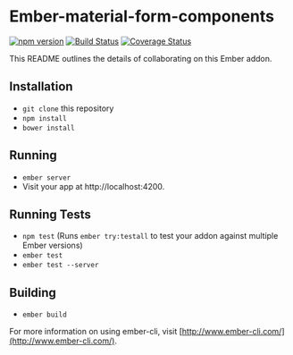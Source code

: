 # Ember-material-form-components
[![npm version](https://badge.fury.io/js/ember-material-form-components.svg)](https://badge.fury.io/js/ember-material-form-components) [![Build Status](https://travis-ci.org/ArtooTrills/ember-material-form-components.svg?branch=master)](https://travis-ci.org/ArtooTrills/ember-material-form-components) [![Coverage Status](https://coveralls.io/repos/ArtooTrills/ember-material-form-components/badge.svg?branch=master&service=github)](https://coveralls.io/github/ArtooTrills/ember-material-form-components?branch=master)


This README outlines the details of collaborating on this Ember addon.

## Installation

* `git clone` this repository
* `npm install`
* `bower install`

## Running

* `ember server`
* Visit your app at http://localhost:4200.

## Running Tests

* `npm test` (Runs `ember try:testall` to test your addon against multiple Ember versions)
* `ember test`
* `ember test --server`

## Building

* `ember build`

For more information on using ember-cli, visit [http://www.ember-cli.com/](http://www.ember-cli.com/).

